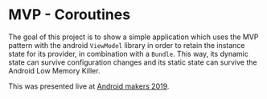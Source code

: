 # MVP - Coroutines 

The goal of this project is to show a simple application which uses the MVP pattern with the android `ViewModel` library in order to retain the instance state for its provider, in combination with a `Bundle`. This way, its dynamic state can survive configuration changes and its static state can survive the Android Low Memory Killer.

This was presented live at [Android makers 2019](https://androidmakers.fr/schedule/2019-04-24?sessionId=JJK-6338).